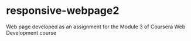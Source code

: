 # responsive-webpage2
Web page developed as an assignment for the Module 3 of Coursera Web Development course
